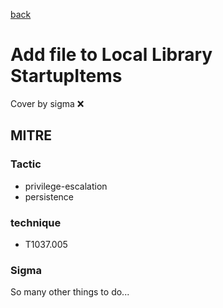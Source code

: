 [back](../index.md)
# Add file to Local Library StartupItems
Cover by sigma :x: 

## MITRE
### Tactic
  - privilege-escalation
  - persistence

### technique
  - T1037.005

### Sigma

 So many other things to do...